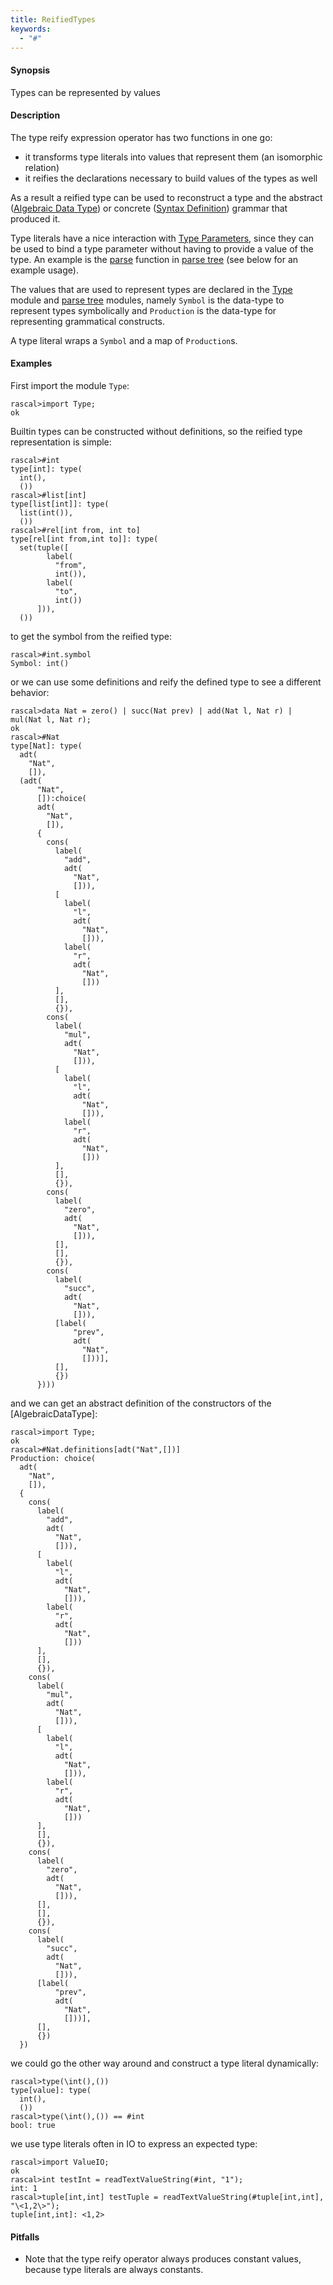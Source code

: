 ```yaml
---
title: ReifiedTypes
keywords:
  - "#"
---
```


#### Synopsis

Types can be represented by values

#### Description

The type reify expression operator has two functions in one go:

*  it transforms type literals into values that represent them (an isomorphic relation)
*  it reifies the declarations necessary to build values of the types as well

As a result a reified type can be used to reconstruct a type and the abstract ([Algebraic Data Type](../../../../Rascal/Declarations/AlgebraicDataType/index.md)) or concrete ([Syntax Definition](../../../../Rascal/Declarations/SyntaxDefinition/index.md)) grammar that produced it. 

Type literals have a nice interaction with [Type Parameters](../../../../Rascal/Declarations/StaticTyping/TypeParameters/index.md), since they can be used to bind a type parameter without having to provide a value of the type. An example is the [parse](../../../../Library/ParseTree.md#ParseTree-parse) function in [parse tree](../../../../Library/ParseTree.md) (see below for an example usage).

The values that are used to represent types are declared in the [Type](../../../../Library/Type.md) module and [parse tree](../../../../Library/ParseTree.md) modules, namely `Symbol` is the data-type to represent types symbolically and `Production` is the data-type for representing grammatical constructs. 

A type literal wraps a `Symbol` and a map of `Production`s.

#### Examples

First import the module `Type`:

```rascal-shell 
rascal>import Type;
ok
```
Builtin types can be constructed without definitions, so the reified type representation is simple:

```rascal-shell ,continue
rascal>#int
type[int]: type(
  int(),
  ())
rascal>#list[int]
type[list[int]]: type(
  list(int()),
  ())
rascal>#rel[int from, int to]
type[rel[int from,int to]]: type(
  set(tuple([
        label(
          "from",
          int()),
        label(
          "to",
          int())
      ])),
  ())
```
to get the symbol from the reified type:

```rascal-shell ,continue
rascal>#int.symbol
Symbol: int()
```
or we can use some definitions and reify the defined type to see a different behavior:

```rascal-shell ,continue
rascal>data Nat = zero() | succ(Nat prev) | add(Nat l, Nat r) | mul(Nat l, Nat r);
ok
rascal>#Nat
type[Nat]: type(
  adt(
    "Nat",
    []),
  (adt(
      "Nat",
      []):choice(
      adt(
        "Nat",
        []),
      {
        cons(
          label(
            "add",
            adt(
              "Nat",
              [])),
          [
            label(
              "l",
              adt(
                "Nat",
                [])),
            label(
              "r",
              adt(
                "Nat",
                []))
          ],
          [],
          {}),
        cons(
          label(
            "mul",
            adt(
              "Nat",
              [])),
          [
            label(
              "l",
              adt(
                "Nat",
                [])),
            label(
              "r",
              adt(
                "Nat",
                []))
          ],
          [],
          {}),
        cons(
          label(
            "zero",
            adt(
              "Nat",
              [])),
          [],
          [],
          {}),
        cons(
          label(
            "succ",
            adt(
              "Nat",
              [])),
          [label(
              "prev",
              adt(
                "Nat",
                []))],
          [],
          {})
      })))
```
and we can get an abstract definition of the constructors of the [AlgebraicDataType]:

```rascal-shell ,continue
rascal>import Type;
ok
rascal>#Nat.definitions[adt("Nat",[])]
Production: choice(
  adt(
    "Nat",
    []),
  {
    cons(
      label(
        "add",
        adt(
          "Nat",
          [])),
      [
        label(
          "l",
          adt(
            "Nat",
            [])),
        label(
          "r",
          adt(
            "Nat",
            []))
      ],
      [],
      {}),
    cons(
      label(
        "mul",
        adt(
          "Nat",
          [])),
      [
        label(
          "l",
          adt(
            "Nat",
            [])),
        label(
          "r",
          adt(
            "Nat",
            []))
      ],
      [],
      {}),
    cons(
      label(
        "zero",
        adt(
          "Nat",
          [])),
      [],
      [],
      {}),
    cons(
      label(
        "succ",
        adt(
          "Nat",
          [])),
      [label(
          "prev",
          adt(
            "Nat",
            []))],
      [],
      {})
  })
```
we could go the other way around and construct a type literal dynamically:

```rascal-shell ,continue
rascal>type(\int(),())
type[value]: type(
  int(),
  ())
rascal>type(\int(),()) == #int
bool: true
```
we use type literals often in IO to express an expected type:

```rascal-shell ,continue
rascal>import ValueIO;
ok
rascal>int testInt = readTextValueString(#int, "1");
int: 1
rascal>tuple[int,int] testTuple = readTextValueString(#tuple[int,int], "\<1,2\>");
tuple[int,int]: <1,2>
```



#### Pitfalls

*  Note that the type reify operator always produces constant values, because type literals are always constants.


